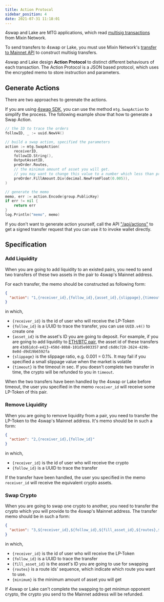 ```yaml
---
title: Action Protocol
sidebar_position: 4
date: 2021-07-31 11:18:01
---
```


4swap and Lake are MTG applications, which read [multisig transactions](https://developers.mixin.one/document/wallet/api/multisigs/tutorial) from Mixin Network.

To send transfers to 4swap or Lake, you must use Mixin Network's [transfer to Mainnet API](https://developers.mixin.one/document/wallet/api/transfer-to-mainnet) to construct multisig transfers.

4swap and Lake design **Action Protocol** to distinct different behaviours of each transaction. The Action Protocol is a JSON based protocol, which uses the encrypted memo to store instruction and parameters.

## Generate Actions

There are two approaches to gerenate the actions.

If you are using [4swap SDK](https://github.com/fox-one/4swap-sdk-go), you can use the method `mtg.SwapAction` to simplify the process. The following example show that how to generate a Swap Action.

```go
// the ID to trace the orders
followID, _ := uuid.NewV4()

// build a swap action, specified the parameters
action := mtg.SwapAction(
	receiverID,
	followID.String(),
	OutputAssetID,
	preOrder.Routes,
	// the minimum amount of asset you will get.
	// you may want to change this value to a number which less than preOrder.FillAmount
	preOrder.FillAmount.Div(decimal.NewFromFloat(0.005)),
)

// generate the memo
memo, err := action.Encode(group.PublicKey)
if err != nil {
	return err
}
log.Println("memo", memo)
```

If you don't want to generate action yourself, call the API ["/api/actions"](apis#create-action) to get a signed transfer request that you can use it to invoke wallet directly.

## Specification

### Add Liquidity

When you are going to add liquidity to an existed pairs, you need to send two transfers of these two assets in the pair to 4swap's Mainnet address.

For each transfer, the memo should be constructed as following form:

```json
{
  "action": "1,{receiver_id},{follow_id},{asset_id},{slippage},{timeout}"
}
```

in which,

  - `{receiver_id}` is the id of user who will receive the LP-Token
  - `{follow_id}` is a UUID to trace the transfer, you can use `UUID.v4()` to create one
  - `{asset_id}` is the asset's ID you are going to deposit. For example, if you are going to add liquidity to [ETH/BTC pair](https://app.4swap.org/#/pair-info?base=43d61dcd-e413-450d-80b8-101d5e903357&quote=c6d0c728-2624-429b-8e0d-d9d19b6592fa), the asset id of these transfers are `43d61dcd-e413-450d-80b8-101d5e903357` and `c6d0c728-2624-429b-8e0d-d9d19b6592fa`
  - `{slippage}` is the slippage ratio, e.g. 0.001 = 0.1%. It may fail if you specified a small slippage value when the market is volatile
  - `{timeout}` is the timeout in sec. If you doesn't complete two transfer in time, the crypto will be refunded to you in `timeout`.

When the two transfers have been handled by the 4swap or Lake before timeout, the user you specified in the memo `receiver_id` will receive some LP-Token of this pair.


### Remove Liquidity

When you are going to remove liquidity from a pair, you need to transfer the LP-Token to the 4swap's Mainnet address. It's memo should be in such a form:

```json
{
  "action": "2,{receiver_id},{follow_id}"
}
```

in which,

  - `{receiver_id}` is the id of user who will receive the crypto
  - `{follow_id}` is a UUID to trace the transfer

If the transfer have been handled, the user you specified in the memo `receiver_id` will receive the equivalent crypto assets.

### Swap Crypto

When you are going to swap one crypto to another, you need to transfer the crypto which you will provide to the 4swap's Mainnet address. The transfer memo should be in such a form:

```json
{
  "action": "3,${receiver_id},${follow_id},${fill_asset_id},${routes},${minimum}"
}
```

in which,

  - `{receiver_id}` is the id of user who will receive the LP-Token
  - `{follow_id}` is a UUID to trace the transfer
  - `{fill_asset_id}` is the asset's ID you are going to use for swapping
  - `{routes}` is a route ids' sequence, which indicate which route you want to use.
  - `{minimum}` is the minimum amount of asset you will get

If 4swap or Lake can't complete the swapping to get minimun opponent crypto, the crypto you send to the Mainnet address will be refunded.

